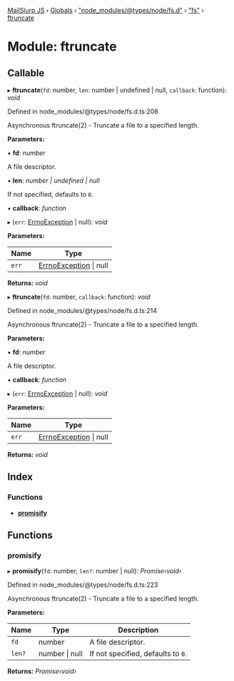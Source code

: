 [MailSlurp JS](../README.md) › [Globals](../globals.md) › ["node_modules/@types/node/fs.d"](_node_modules__types_node_fs_d_.md) › ["fs"](_node_modules__types_node_fs_d_._fs_.md) › [ftruncate](_node_modules__types_node_fs_d_._fs_.ftruncate.md)

# Module: ftruncate

## Callable

▸ **ftruncate**(`fd`: number, `len`: number | undefined | null, `callback`: function): *void*

Defined in node_modules/@types/node/fs.d.ts:208

Asynchronous ftruncate(2) - Truncate a file to a specified length.

**Parameters:**

▪ **fd**: *number*

A file descriptor.

▪ **len**: *number | undefined | null*

If not specified, defaults to `0`.

▪ **callback**: *function*

▸ (`err`: [ErrnoException](../interfaces/_node_modules__types_node_globals_d_.nodejs.errnoexception.md) | null): *void*

**Parameters:**

Name | Type |
------ | ------ |
`err` | [ErrnoException](../interfaces/_node_modules__types_node_globals_d_.nodejs.errnoexception.md) &#124; null |

**Returns:** *void*

▸ **ftruncate**(`fd`: number, `callback`: function): *void*

Defined in node_modules/@types/node/fs.d.ts:214

Asynchronous ftruncate(2) - Truncate a file to a specified length.

**Parameters:**

▪ **fd**: *number*

A file descriptor.

▪ **callback**: *function*

▸ (`err`: [ErrnoException](../interfaces/_node_modules__types_node_globals_d_.nodejs.errnoexception.md) | null): *void*

**Parameters:**

Name | Type |
------ | ------ |
`err` | [ErrnoException](../interfaces/_node_modules__types_node_globals_d_.nodejs.errnoexception.md) &#124; null |

**Returns:** *void*

## Index

### Functions

* [__promisify__](_node_modules__types_node_fs_d_._fs_.ftruncate.md#__promisify__)

## Functions

###  __promisify__

▸ **__promisify__**(`fd`: number, `len?`: number | null): *Promise‹void›*

Defined in node_modules/@types/node/fs.d.ts:223

Asynchronous ftruncate(2) - Truncate a file to a specified length.

**Parameters:**

Name | Type | Description |
------ | ------ | ------ |
`fd` | number | A file descriptor. |
`len?` | number &#124; null | If not specified, defaults to `0`.  |

**Returns:** *Promise‹void›*
